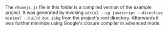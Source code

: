 The `rhonejs.js` file in this folder is a compiled version of
the example project. It was generated by invoking
`idris2 --cg javascript --directive minimal --build doc.ipkg`
from the project's root directory. Afterwards it was further
minimize using Google's closure compiler in advanced mode.
